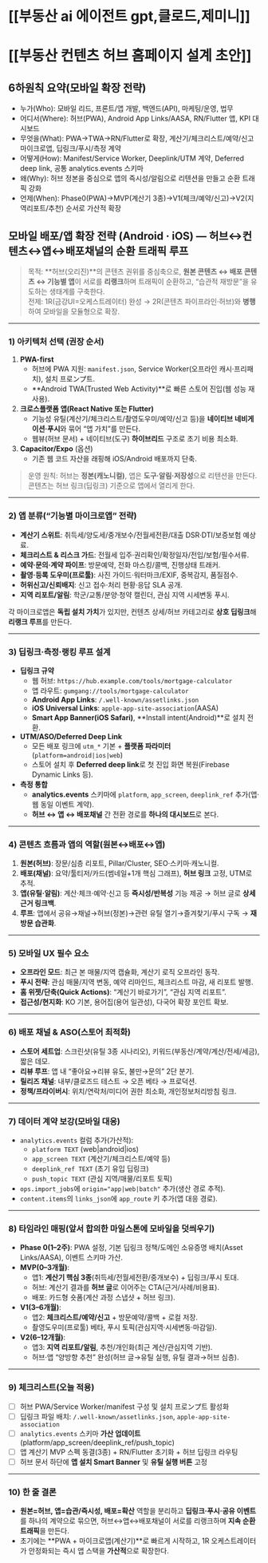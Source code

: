 # [[부동산 ai 에이전트 gpt,클로드,제미니]]

# [[부동산 컨텐츠 허브 홈페이지 설계 초안]]

## 6하원칙 요약(모바일 확장 전략)
- 누가(Who): 모바일 리드, 프론트/앱 개발, 백엔드(API), 마케팅/운영, 법무
- 어디서(Where): 허브(PWA), Android App Links/AASA, RN/Flutter 앱, KPI 대시보드
- 무엇을(What): PWA→TWA→RN/Flutter로 확장, 계산기/체크리스트/예약/신고 마이크로앱, 딥링크/푸시/측정 계약
- 어떻게(How): Manifest/Service Worker, Deeplink/UTM 계약, Deferred deep link, 공통 analytics.events 스키마
- 왜(Why): 허브 정본을 중심으로 앱의 즉시성/알림으로 리텐션을 만들고 순환 트래픽 강화
- 언제(When): Phase0(PWA)→MVP(계산기 3종)→V1(체크/예약/신고)→V2(지역리포트/추천) 순서로 가산적 확장

## 모바일 배포/앱 확장 전략 (Android · iOS) — 허브↔컨텐츠↔앱↔배포채널의 순환 트래픽 루프

> 목적: **허브(오리진)**의 콘텐츠 권위를 중심축으로, **원본 콘텐츠 ↔ 배포 콘텐츠 ↔ 기능별 앱**이 서로를 **리랭크**하며 트래픽이 순환하고, “습관적 재방문”을 유도하는 생태계를 구축한다.  
> 전제: 1R(금강UI=오케스트레이터) 완성 → 2R(콘텐츠 파이프라인·허브)와 **병행**하여 모바일을 모듈형으로 확장.

---

### 1) 아키텍처 선택 (권장 순서)
1. **PWA-first**  
   - 허브에 PWA 지원: `manifest.json`, Service Worker(오프라인 캐시·프리패치), 설치 프로ンプ트.  
   - **Android TWA(Trusted Web Activity)**로 빠른 스토어 진입(웹 성능 재사용).  
2. **크로스플랫폼 앱(React Native 또는 Flutter)**  
   - 기능성 유틸(계산기/체크리스트/촬영도우미/예약/신고 등)을 **네이티브 네비게이션·푸시**와 묶어 “앱 가치”를 만든다.  
   - 웹뷰(허브 문서) + 네이티브(도구) **하이브리드** 구조로 초기 비용 최소화.  
3. **Capacitor/Expo** (옵션)  
   - 기존 웹 코드 자산을 래핑해 iOS/Android 배포까지 단축.

> 운영 원칙: 허브는 **정본(캐노니컬)**, 앱은 **도구·알림·저장성**으로 리텐션을 만든다. 콘텐츠는 허브 링크(딥링크) 기준으로 앱에서 열리게 한다.

---

### 2) 앱 분류(“기능별 마이크로앱” 전략)
- **계산기 스위트**: 취득세/양도세/중개보수/전월세전환/대출 DSR·DTI/보증보험 예상료.  
- **체크리스트 & 리스크 가드**: 전월세 입주·권리확인/확정일자/전입/보험/필수서류.  
- **예약·문의·계약 파이프**: 방문예약, 전화 마스킹/콜백, 진행상태 트래커.  
- **촬영·등록 도우미(프로툴)**: 사진 가이드·워터마크/EXIF, 중복감지, 품질점수.  
- **허위신고/신뢰배지**: 신고 접수·처리 현황·응답 SLA 공개.  
- **지역 리포트/알림**: 학군/교통/분양·청약 캘린더, 관심 지역 시세변동 푸시.

각 마이크로앱은 **독립 설치 가치**가 있지만, 컨텐츠 상세/허브 카테고리로 **상호 딥링크**해 **리랭크 루프**를 만든다.

---

### 3) 딥링크·측정·랭킹 루프 설계
- **딥링크 규약**  
  - 웹 허브: `https://hub.example.com/tools/mortgage-calculator`  
  - 앱 라우트: `gumgang://tools/mortgage-calculator`  
  - **Android App Links**: `/.well-known/assetlinks.json`  
  - **iOS Universal Links**: `apple-app-site-association`(AASA)  
  - **Smart App Banner(iOS Safari)**, **Install intent(Android)**로 설치 전환.
- **UTM/ASO/Deferred Deep Link**  
  - 모든 배포 링크에 `utm_*` 기본 + **플랫폼 파라미터**(`platform=android|ios|web`)  
  - 스토어 설치 후 **Deferred deep link**로 첫 진입 화면 복원(Firebase Dynamic Links 등).  
- **측정 통합**  
  - **analytics.events** 스키마에 `platform`, `app_screen`, `deeplink_ref` 추가(앱·웹 동일 이벤트 계약).  
  - **허브 ↔ 앱 ↔ 배포채널** 간 전환 경로를 **하나의 대시보드**로 본다.

---

### 4) 콘텐츠 흐름과 앱의 역할(원본↔배포↔앱)
1. **원본(허브)**: 장문/심층 리포트, Pillar/Cluster, SEO·스키마·캐노니컬.  
2. **배포(채널)**: 요약/툴티저/카드(썸네일+1개 핵심 그래프), **허브 링크** 고정, UTM로 추적.  
3. **앱(유틸·알림)**: 계산·체크·예약·신고 등 **즉시성/반복성** 기능 제공 → 허브 글로 **상세근거 링크백**.  
4. **루프**: 앱에서 공유→채널→허브(정본)→관련 유틸 열기→즐겨찾기/푸시 구독 → **재방문 습관화**.

---

### 5) 모바일 UX 필수 요소
- **오프라인 모드**: 최근 본 매물/지역 캡슐화, 계산기 로직 오프라인 동작.  
- **푸시 전략**: 관심 매물/지역 변동, 예약 리마인드, 체크리스트 마감, 새 리포트 발행.  
- **홈 위젯/단축(Quick Actions)**: “계산기 바로가기”, “관심 지역 리포트”.  
- **접근성/현지화**: KO 기본, 용어집(용어 일관성), 다국어 확장 포인트 확보.

---

### 6) 배포 채널 & ASO(스토어 최적화)
- **스토어 세트업**: 스크린샷(유틸 3종 시나리오), 키워드(부동산/계약/계산/전세/세금), 짧은 데모.  
- **리뷰 루프**: 앱 내 “좋아요→리뷰 유도, 불만→문의” 2단 분기.  
- **릴리즈 채널**: 내부/클로즈드 테스트 → 오픈 베타 → 프로덕션.  
- **정책/프라이버시**: 위치/연락처/미디어 권한 최소화, 개인정보처리방침 링크.

---

### 7) 데이터 계약 보강(모바일 대응)
- `analytics.events` 컬럼 추가(가산적):  
  - `platform TEXT` (web|android|ios)  
  - `app_screen TEXT` (계산기/체크리스트/예약 등)  
  - `deeplink_ref TEXT` (초기 유입 딥링크)  
  - `push_topic TEXT` (관심 지역/매물/리포트 토픽)
- `ops.import_jobs`에 `origin="app|web|batch"` 추가(생산 경로 추적).  
- `content.items`의 `links_json`에 `app_route` 키 추가(앱 대응 경로).

---

### 8) 타임라인 매핑(앞서 합의한 마일스톤에 모바일을 덧씌우기)
- **Phase 0(1–2주)**: PWA 설정, 기본 딥링크 정책/도메인 소유증명 배치(Asset Links/AASA), 이벤트 스키마 가산.  
- **MVP(0–3개월)**:  
  - 앱1: **계산기 핵심 3종**(취득세/전월세전환/중개보수) + 딥링크/푸시 토대.  
  - 허브: 계산기 결과를 **허브 글**로 이어주는 CTA(근거/사례/비용표).  
  - 배포: 카드형 숏폼(계산 과정 스냅샷 + 허브 링크).  
- **V1(3–6개월)**:  
  - 앱2: **체크리스트/예약/신고** + 방문예약/콜백 + 로컬 저장.  
  - 촬영도우미(프로툴) 베타, 푸시 토픽(관심지역·시세변동·마감일).  
- **V2(6–12개월)**:  
  - 앱3: **지역 리포트/알림**, 추천/개인화(최근 계산/관심지역 기반).  
  - 허브·앱 “양방향 추천” 완성(허브 글→유틸 실행, 유틸 결과→허브 심층).

---

### 9) 체크리스트(오늘 적용)
- [ ] 허브 PWA/Service Worker/manifest 구성 및 설치 프로ンプ트 활성화  
- [ ] 딥링크 파일 배치: `/.well-known/assetlinks.json`, `apple-app-site-association`  
- [ ] `analytics.events` 스키마 **가산 업데이트**(platform/app_screen/deeplink_ref/push_topic)  
- [ ] 앱 계산기 MVP 스펙 동결(3종) + RN/Flutter 초기화 + 허브 딥링크 라우팅  
- [ ] 허브 문서 하단에 **앱 설치 Smart Banner** 및 **유틸 실행 버튼** 고정

---

### 10) 한 줄 결론
- **원본=허브, 앱=습관/즉시성, 배포=확산** 역할을 분리하고 **딥링크·푸시·공유 이벤트**를 하나의 계약으로 묶으면, 허브↔앱↔배포채널이 서로를 리랭크하며 **지속 순환 트래픽**을 만든다.  
- 초기에는 **PWA + 마이크로앱(계산기)**로 빠르게 시작하고, 1R 오케스트레이터가 안정화되는 즉시 앱 스택을 **가산적**으로 확장한다.
